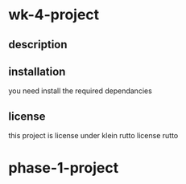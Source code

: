 # wk-4-project

## description

## installation
you need install the required dependancies
## license 
this project is license under klein rutto
license rutto
# phase-1-project
